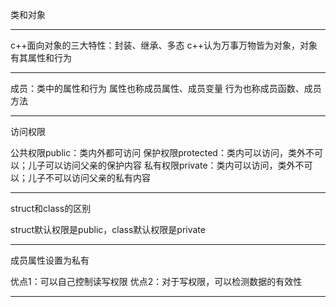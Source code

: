 类和对象
***
c++面向对象的三大特性：封装、继承、多态
c++认为万事万物皆为对象，对象有其属性和行为
***
成员：类中的属性和行为
属性也称成员属性、成员变量
行为也称成员函数、成员方法
***
访问权限

公共权限public：类内外都可访问
保护权限protected：类内可以访问，类外不可以；儿子可以访问父亲的保护内容
私有权限private：类内可以访问，类外不可以；儿子不可以访问父亲的私有内容
***
struct和class的区别

struct默认权限是public，class默认权限是private
***
成员属性设置为私有

优点1：可以自己控制读写权限
优点2：对于写权限，可以检测数据的有效性
***
